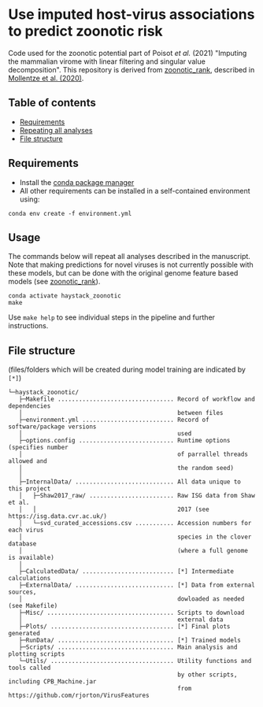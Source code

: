 # Use imputed host-virus associations to predict zoonotic risk

Code used for the zoonotic potential part of Poisot _et al._ (2021) "Imputing the mammalian virome with linear filtering and singular value decomposition". This repository is derived from [zoonotic_rank](https://github.com/Nardus/zoonotic_rank), described in [Mollentze et al. (2020)](https://doi.org/10.1101/2020.11.12.379917).



## Table of contents
- [Requirements](#requirements)
- [Repeating all analyses](#repeating-all-analyses)
- [File structure](#file-structure)



## Requirements
- Install the [conda package manager](https://conda.io/)
- All other requirements can be installed in a self-contained environment using:
```
conda env create -f environment.yml
```


## Usage

The commands below will repeat all analyses described in the manuscript. Note that making predictions for novel viruses is not currently possible with these models, but can be done with the original genome feature based models (see [zoonotic_rank](https://github.com/Nardus/zoonotic_rank)).

```
conda activate haystack_zoonotic
make
```

Use `make help` to see individual steps in the pipeline and further instructions. 


## File structure
(files/folders which will be created during model training are indicated by `[*]`)

```
└─haystack_zoonotic/
   ├─Makefile ................................. Record of workflow and dependencies
   │                                            between files
   ├─environment.yml .......................... Record of software/package versions 
   │                                            used
   ├─options.config ........................... Runtime options (specifies number
   │                                            of parrallel threads allowed and 
   │                                            the random seed)
   │
   ├─InternalData/ ............................ All data unique to this project
   │   ├─Shaw2017_raw/ ........................ Raw ISG data from Shaw et al. 
   │   │                                        2017 (see https://isg.data.cvr.ac.uk/)
   │   └─svd_curated_accessions.csv ........... Accession numbers for each virus  
   │                                            species in the clover database
   │                                            (where a full genome is available)
   │
   ├─CalculatedData/ .......................... [*] Intermediate calculations 
   ├─ExternalData/ ............................ [*] Data from external sources, 
   │                                            dowloaded as needed (see Makefile)
   ├─Misc/ .................................... Scripts to download 
   │                                            external data
   ├─Plots/ ................................... [*] Final plots generated
   ├─RunData/ ................................. [*] Trained models
   ├─Scripts/ ................................. Main analysis and plotting scripts
   └─Utils/ ................................... Utility functions and tools called 
                                                by other scripts, including CPB_Machine.jar
                                                from https://github.com/rjorton/VirusFeatures
```
